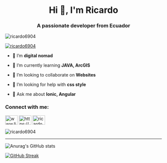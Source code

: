 <h1 align="center">Hi 👋, I'm Ricardo</h1>
<h3 align="center">A passionate developer from Ecuador</h3>

<p align="left"> <img src="https://komarev.com/ghpvc/?username=ricardo6904&label=Profile%20views&color=0e75b6&style=flat" alt="ricardo6904" /> </p>

<p align="left"> <a href="https://github.com/ryo-ma/github-profile-trophy"><img src="https://github-profile-trophy.vercel.app/?username=ricardo6904" alt="ricardo6904" /></a> </p>

- 🔭 I’m **digital nomad**

- 🌱 I’m currently learning **JAVA, ArcGIS**

- 👯 I’m looking to collaborate on **Websites**

- 🤝 I’m looking for help with **css style**

- 💬 Ask me about **Ionic, Angular**

<h3 align="left">Connect with me:</h3>
<p align="left">
<a href="https://linkedin.com/in/www.linkedin.com/in/ricardo-supe-silva-818ba2144" target="blank"><img align="center" src="https://raw.githubusercontent.com/rahuldkjain/github-profile-readme-generator/master/src/images/icons/Social/linked-in-alt.svg" alt="www.linkedin.com/in/ricardo-supe-silva-818ba2144" height="30" width="40" /></a>
<a href="https://stackoverflow.com/users/https://stackoverflow.com/users/18569140/ricardo-supe" target="blank"><img align="center" src="https://raw.githubusercontent.com/rahuldkjain/github-profile-readme-generator/master/src/images/icons/Social/stack-overflow.svg" alt="https://stackoverflow.com/users/18569140/ricardo-supe" height="30" width="40" /></a>
<a href="https://instagram.com/ricardo.scythe_" target="blank"><img align="center" src="https://raw.githubusercontent.com/rahuldkjain/github-profile-readme-generator/master/src/images/icons/Social/instagram.svg" alt="ricardo.scythe_" height="30" width="40" /></a>
</p>

<p><img align="center" src="https://github-readme-stats.vercel.app/api/top-langs?username=ricardo6904&show_icons=true&locale=en&layout=compact" alt="ricardo6904" /></p>

---

![Anurag's GitHub stats](https://github-readme-stats.vercel.app/api?username=Ricardo6904&show_icons=true&theme=radical)

[![GitHub Streak](https://streak-stats.demolab.com?user=Ricardo6904&theme=gruvbox&hide_border=true)](https://git.io/streak-stats)
